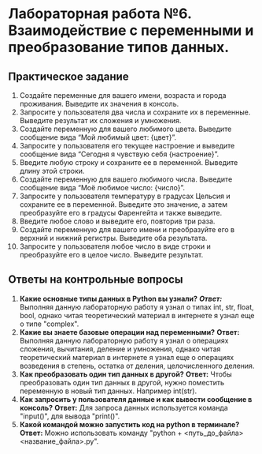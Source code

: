 # Лабораторная работа №6. Взаимодействие с переменными и преобразование типов данных.

## Практическое задание
1. Создайте переменные для вашего имени, возраста и города проживания. Выведите их значения в консоль.
2. Запросите у пользователя два числа и сохраните их в переменные. Выведите результат их сложения и умножения.
3. Создайте переменную для вашего любимого цвета. Выведите сообщение вида “Мой любимый цвет: {цвет}”.
4. Запросите у пользователя его текущее настроение и выведите сообщение вида “Сегодня я чувствую себя {настроение}”.
5. Введите любую строку и сохраните ее в переменной. Выведите длину этой строки.
6. Создайте переменную для вашего любимого числа. Выведите сообщение вида “Моё любимое число: {число}”.
7. Запросите у пользователя температуру в градусах Цельсия и сохраните ее в переменной. Выведите это значение, а затем преобразуйте его в градусы Фаренгейта и также выведите.
8. Введите любое слово и выведите его, повторив три раза.
9. Создайте переменную для вашего имени и преобразуйте его в верхний и нижний регистры. Выведите оба результата.
10. Запросите у пользователя любое число в виде строки и преобразуйте его в целое число. Выведите результат.

## Ответы на контрольные вопросы
1. **Какие основные типы данных в Python вы узнали?**
***Ответ:*** Выполняя данную лабораторную работу я узнал о типах int, str, float, bool, однако читая теоретический материал в интернете я узнал еще о типе "complex".
2. **Какие вы знаете базовые операции над переменными?**
**Ответ:** Выполняя данную лабораторную работу я узнал о операциях сложения, вычитания, деление и умножения, однако читая теоретический материал в интернете я узнал еще о операциях возведения в степень, остатка от деления, целочисленного деления.
3. **Как преобразовать один тип данных в другой?**
**Ответ:** Чтобы преобразовать один тип данных в другой, нужно поместить переменную в новый тип данных. Например int(str).
4. **Как запросить у пользователя данные и как вывести сообщение в консоль?**
**Ответ:** Для запроса данных используется команда "input()", для вывода "print()".
5. **Какой командой можно запустить код на python в терминале?**
**Ответ:** Можно использовать команду "python + <путь_до_файла>\<название_файла>.py".
